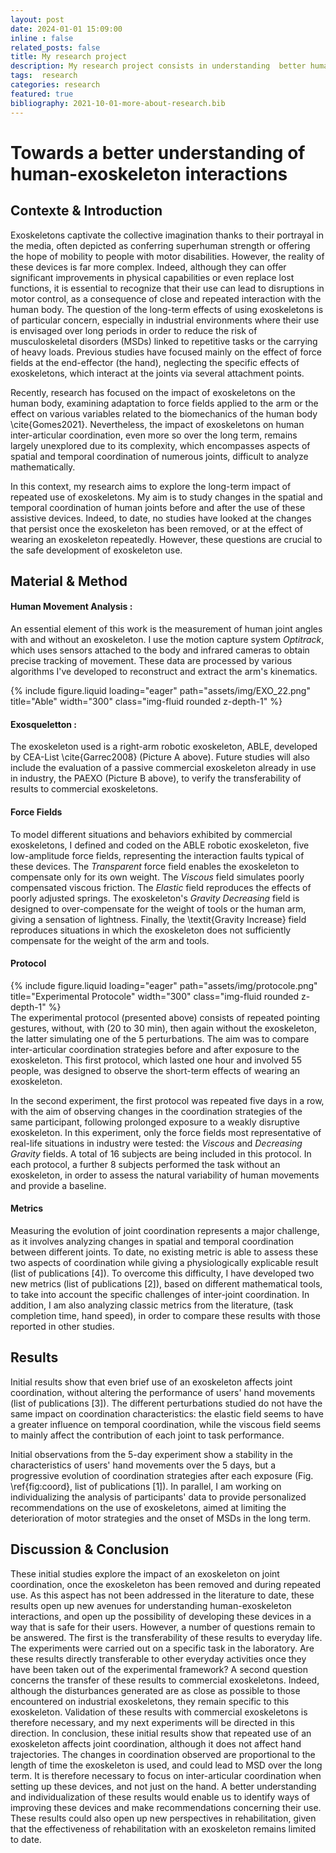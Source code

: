 ```yaml
---
layout: post
date: 2024-01-01 15:09:00
inline : false
related_posts: false
title: My research project
description: My research project consists in understanding  better human-exoskeleton interactions
tags:  research
categories: research
featured: true
bibliography: 2021-10-01-more-about-research.bib
---
```


# Towards a better understanding of human-exoskeleton interactions


## Contexte & Introduction

Exoskeletons captivate the collective imagination thanks to their portrayal in the media, often depicted as conferring superhuman strength or offering the hope of mobility to people with motor disabilities. However, the reality of these devices is far more complex. Indeed, although they can offer significant improvements in physical capabilities or even replace lost functions, it is essential to recognize that their use can lead to disruptions in motor control, as a consequence of close and repeated interaction with the human body. The question of the long-term effects of using exoskeletons is of particular concern, especially in industrial environments where their use is envisaged over long periods in order to reduce the risk of musculoskeletal disorders (MSDs) linked to repetitive tasks or the carrying of heavy loads. Previous studies have focused mainly on the effect of force fields at the end-effector (the hand), neglecting the specific effects of exoskeletons, which interact at the joints via several attachment points.


Recently, research has focused on the impact of exoskeletons on the human body, examining adaptation to force fields applied to the arm <d-cite key="Proietti2017"></d-cite> or the effect on various variables related to the biomechanics of the human body \cite{Gomes2021}. Nevertheless, the impact of exoskeletons on human inter-articular coordination, even more so over the long term, remains largely unexplored due to its complexity, which encompasses aspects of spatial and temporal coordination of numerous joints, difficult to analyze mathematically.

In this context, my research aims to explore the long-term impact of repeated use of exoskeletons. My aim is to study changes in the spatial and temporal coordination of human joints before and after the use of these assistive devices. Indeed, to date, no studies have looked at the changes that persist once the exoskeleton has been removed, or at the effect of wearing an exoskeleton repeatedly. However, these questions are crucial to the safe development of exoskeleton use.

## Material & Method

#### Human Movement Analysis : 
An essential element of this work is the measurement of human joint angles with and without an exoskeleton. I use the motion capture system _Optitrack_, which uses sensors attached to the body and infrared cameras to obtain precise tracking of movement. These data are processed by various algorithms I've developed to reconstruct and extract the arm's kinematics.

<div class="row">
    <div class="col-sm mt-3 mt-md-0">
        {% include figure.liquid loading="eager" path="assets/img/EXO_22.png" title="Able" width="300" class="img-fluid rounded z-depth-1" %}
    </div>
</div>

#### Exosqueletton :
The exoskeleton used is a right-arm robotic exoskeleton, ABLE, developed by CEA-List \cite{Garrec2008} (Picture A above). Future studies will also include the evaluation of a passive commercial exoskeleton already in use in industry, the PAEXO (Picture B above), to verify the transferability of results to commercial exoskeletons.


#### Force Fields
To model different situations and behaviors exhibited by commercial exoskeletons, I defined and coded on the ABLE robotic exoskeleton, five low-amplitude force fields, representing the interaction faults typical of these devices. The _Transparent_ force field enables the exoskeleton to compensate only for its own weight. The _Viscous_ field simulates poorly compensated viscous friction. The _Elastic_ field reproduces the effects of poorly adjusted springs. The exoskeleton's _Gravity Decreasing_ field is designed to over-compensate for the weight of tools or the human arm, giving a sensation of lightness. Finally, the \textit{Gravity Increase} field reproduces situations in which the exoskeleton does not sufficiently compensate for the weight of the arm and tools.


#### Protocol
<div class="row">
    <div class="col-sm mt-3 mt-md-0">
        {% include figure.liquid loading="eager" path="assets/img/protocole.png" title="Experimental Protocole" width="300" class="img-fluid rounded z-depth-1" %}
    </div>
</div>
The experimental protocol (presented above) consists of repeated pointing gestures, without, with (20 to 30 min), then again without the exoskeleton, the latter simulating one of the 5 perturbations. The aim was to compare inter-articular coordination strategies before and after exposure to the exoskeleton. 
This first protocol, which lasted one hour and involved 55 people, was designed to observe the short-term effects of wearing an exoskeleton.  


In the second experiment, the first protocol was repeated five days in a row, with the aim of observing changes in the coordination strategies of the same participant, following prolonged exposure to a weakly disruptive exoskeleton. In this experiment, only the force fields most representative of real-life situations in industry were tested: the _Viscous_ and _Decreasing Gravity_ fields. A total of 16 subjects are being included in this protocol. 
In each protocol, a further 8 subjects performed the task without an exoskeleton, in order to assess the natural variability of human movements and provide a baseline.


#### Metrics
Measuring the evolution of joint coordination represents a major challenge, as it involves analyzing changes in spatial and temporal coordination between different joints. To date, no existing metric is able to assess these two aspects of coordination while giving a physiologically explicable result (list of publications [4]). To overcome this difficulty, I have developed two new metrics (list of publications [2]), based on different mathematical tools, to take into account the specific challenges of inter-joint coordination. In addition, I am also analyzing classic metrics from the literature, (task completion time, hand speed), in order to compare these results with those reported in other studies.

## Results

Initial results show that even brief use of an exoskeleton affects joint coordination, without altering the performance of users' hand movements (list of publications [3]). The different perturbations studied do not have the same impact on coordination characteristics: the elastic field seems to have a greater influence on temporal coordination, while the viscous field seems to mainly affect the contribution of each joint to task performance.

Initial observations from the 5-day experiment show a stability in the characteristics of users' hand movements over the 5 days, but a progressive evolution of coordination strategies after each exposure (Fig. \ref{fig:coord}, list of publications [1]). In parallel, I am working on individualizing the analysis of participants' data to provide personalized recommendations on the use of exoskeletons, aimed at limiting the deterioration of motor strategies and the onset of MSDs in the long term.

## Discussion  & Conclusion

These initial studies explore the impact of an exoskeleton on joint coordination, once the exoskeleton has been removed and during repeated use. As this aspect has not been addressed in the literature to date, these results open up new avenues for understanding human-exoskeleton interactions, and open up the possibility of developing these devices in a way that is safe for their users.
However, a number of questions remain to be answered. The first is the transferability of these results to everyday life. The experiments were carried out on a specific task in the laboratory. Are these results directly transferable to other everyday activities once they have been taken out of the experimental framework? 
A second question concerns the transfer of these results to commercial exoskeletons. Indeed, although the disturbances generated are as close as possible to those encountered on industrial exoskeletons, they remain specific to this exoskeleton. Validation of these results with commercial exoskeletons is therefore necessary, and my next experiments will be directed in this direction. 
In conclusion, these initial results show that repeated use of an exoskeleton affects joint coordination, although it does not affect hand trajectories. The changes in coordination observed are proportional to the length of time the exoskeleton is used, and could lead to MSD over the long term.  It is therefore necessary to focus on inter-articular coordination when setting up these devices, and not just on the hand. A better understanding and individualization of these results would enable us to identify ways of improving these devices and make recommendations concerning their use.  These results could also open up new perspectives in rehabilitation, given that the effectiveness of rehabilitation with an exoskeleton remains limited to date.




